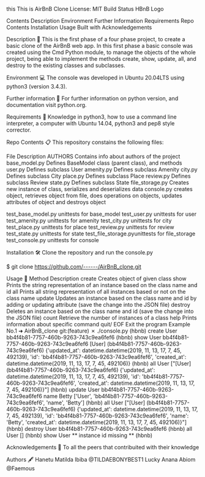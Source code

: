this
This is AirBnB Clone License: MIT Build Status HBnB Logo

Contents Description Environment Further Information Requirements Repo Contents Installation Usage Built with Acknowledgements

Description 📄
This is the first phase of a four phase project, to create a basic clone of the AirBnB web app. In this first phase a basic console was created using the Cmd Python module, to manage the objects of the whole project, being able to implement the methods create, show, update, all, and destroy to the existing classes and subclasses.

Environment 💻
The console was developed in Ubuntu 20.04LTS using python3 (version 3.4.3).

Further information 📑 For further information on python version, and documentation visit python.org.

Requirements 📝
Knowledge in python3, how to use a command line interpreter, a computer with Ubuntu 14.04, python3 and pep8 style corrector.

Repo Contents 📋
This repository constains the following files:

File Description
AUTHORS Contains info about authors of the project base_model.py Defines BaseModel class (parent class), and methods user.py Defines subclass User amenity.py Defines subclass Amenity city.py Defines subclass City place.py Defines subclass Place review.py Defines subclass Review state.py Defines subclass State file_storage.py Creates new instance of class, serializes and deserializes data console.py creates object, retrieves object from file, does operations on objects, updates attributes of object and destroys object

test_base_model.py unittests for base_model test_user.py unittests for user test_amenity.py unittests for amenity test_city.py unittests for city test_place.py unittests for place test_review.py unittests for review test_state.py unittests for state test_file_storage.pyunittests for file_storage test_console.py unittests for console

Installation 🛠️
Clone the repository and run the console.py

$ git clone https://github.com/------/AirBnB_clone.git

Usage 🔧
Method Description create Creates object of given class show Prints the string representation of an instance based on the class name and id all Prints all string representation of all instances based or not on the class name update Updates an instance based on the class name and id by adding or updating attribute (save the change into the JSON file) destroy Deletes an instance based on the class name and id (save the change into the JSON file) count Retrieve the number of instances of a class help Prints information about specific command quit/ EOF Exit the program Example No.1 ➜ AirBnB_clone git:(feature) ✗ ./console.py (hbnb) create User bb4f4b81-7757-460b-9263-743c9ea6fef6 (hbnb) show User bb4f4b81-7757-460b-9263-743c9ea6fef6 [User] (bb4f4b81-7757-460b-9263-743c9ea6fef6) {'updated_at': datetime.datetime(2019, 11, 13, 17, 7, 45, 492139), 'id': 'bb4f4b81-7757-460b-9263-743c9ea6fef6', 'created_at': datetime.datetime(2019, 11, 13, 17, 7, 45, 492106)} (hbnb) all User ["[User] (bb4f4b81-7757-460b-9263-743c9ea6fef6) {'updated_at': datetime.datetime(2019, 11, 13, 17, 7, 45, 492139), 'id': 'bb4f4b81-7757-460b-9263-743c9ea6fef6', 'created_at': datetime.datetime(2019, 11, 13, 17, 7, 45, 492106)}"] (hbnb) update User bb4f4b81-7757-460b-9263-743c9ea6fef6 name Betty ['User', 'bb4f4b81-7757-460b-9263-743c9ea6fef6', 'name', 'Betty'] (hbnb) all User ["[User] (bb4f4b81-7757-460b-9263-743c9ea6fef6) {'updated_at': datetime.datetime(2019, 11, 13, 17, 7, 45, 492139), 'id': 'bb4f4b81-7757-460b-9263-743c9ea6fef6', 'name': 'Betty', 'created_at': datetime.datetime(2019, 11, 13, 17, 7, 45, 492106)}"] (hbnb) destroy User bb4f4b81-7757-460b-9263-743c9ea6fef6 (hbnb) all User [] (hbnb) show User ** instance id missing ** (hbnb)

Acknowledgements 🙌
To all the peers that contribuited with their knowledge

Authors 🖋️
Hanetu Matilda Ibiba @TILDAEBONYBEST1
Lucky Anana Abiom @Faemous

